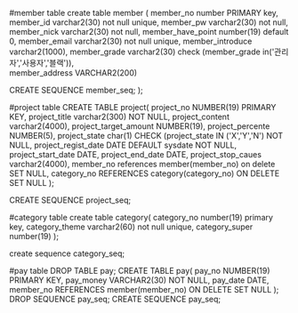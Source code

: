 #member table
create table member (
member_no number PRIMARY key,
member_id varchar2(30) not null unique,
member_pw varchar2(30) not null,
member_nick varchar2(30) not null,
member_have_point number(19) default 0,
member_email varchar2(30) not null unique,
member_introduce varchar2(1000),
member_grade varchar2(30) check (member_grade in('관리자','사용자','블랙')),   
member_address VARCHAR2(200)

CREATE SEQUENCE member_seq;
);

#project table
CREATE TABLE project(
project_no NUMBER(19) PRIMARY KEY,
project_title varchar2(300) NOT NULL,
project_content varchar2(4000),
project_target_amount NUMBER(19),
project_percente NUMBER(5),
project_state char(1) CHECK (project_state IN ('X','Y','N') NOT NULL,
project_regist_date DATE DEFAULT sysdate NOT NULL,
project_start_date DATE,
project_end_date DATE,
project_stop_caues varchar2(4000),
member_no references member(member_no) on delete SET NULL,
category_no REFERENCES category(category_no) ON DELETE SET NULL
);

CREATE SEQUENCE project_seq;


#category table
create table category(
category_no number(19) primary key,
category_theme varchar2(60) not null unique,
category_super number(19)
);

create sequence category_seq;

#pay table
DROP TABLE pay;
CREATE TABLE pay(
pay_no NUMBER(19) PRIMARY KEY,
pay_money VARCHAR2(30) NOT NULL,
pay_date DATE,
member_no REFERENCES member(member_no) ON DELETE SET NULL
);
DROP SEQUENCE pay_seq;
CREATE SEQUENCE pay_seq;
